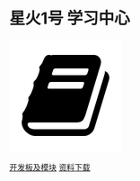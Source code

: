 # 星火1号 学习中心

![logo](_media/icon.png)

[开发板及模块](/hardware/spark1/spark1.md)
[资料下载](/document/resource-download/resource-download.md)

